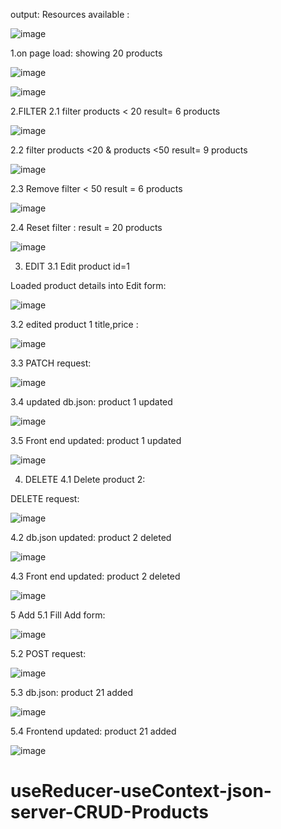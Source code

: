 output:
Resources available :

![image](https://user-images.githubusercontent.com/92960836/224307282-35a4dc5d-5335-4a3b-84e7-ec966f1bd3f9.png)

1.on page load: showing 20 products

![image](https://user-images.githubusercontent.com/92960836/224308028-c1444dee-4f4f-4f3b-befb-12584ba06b9c.png)

![image](https://user-images.githubusercontent.com/92960836/224308168-95b6b2a6-9b2f-4f3b-845a-9a910ca1c003.png)

2.FILTER
2.1 filter products < 20 
result= 6 products

![image](https://user-images.githubusercontent.com/92960836/224308247-40980e06-8a49-42b0-97b5-d5bbab0f981c.png)

2.2 filter products <20 & products <50
result= 9 products

![image](https://user-images.githubusercontent.com/92960836/224308462-97553e39-d4c5-48c7-891f-ce4020c5578d.png)

2.3 Remove filter < 50
result = 6 products

![image](https://user-images.githubusercontent.com/92960836/224308634-28e38cf8-1ada-4b74-958d-125c492db025.png)

2.4 Reset filter :
result = 20 products

![image](https://user-images.githubusercontent.com/92960836/224308748-1fcfaeea-5228-468e-9a25-f15782e573ea.png)

3. EDIT
3.1 Edit product id=1

Loaded product details into Edit form:

![image](https://user-images.githubusercontent.com/92960836/224310192-e9dc8b08-28cf-4283-bfd5-2b647b3958d9.png)

3.2 edited product 1 title,price :

![image](https://user-images.githubusercontent.com/92960836/224310435-db28d81e-002c-4f3c-951a-493be6778a3c.png)

3.3 PATCH request:

![image](https://user-images.githubusercontent.com/92960836/224310651-637ff4a2-369e-4468-baf6-961f42302660.png)

3.4 updated db.json: product 1 updated

![image](https://user-images.githubusercontent.com/92960836/224315086-8c1fa52a-c7d2-40d0-9494-cf2536f73437.png)

3.5 Front end updated: product 1 updated

![image](https://user-images.githubusercontent.com/92960836/224310933-47ff1aa1-d5b6-41c8-8d70-31e7940468d5.png)

4. DELETE
4.1 Delete product 2:

DELETE request:

![image](https://user-images.githubusercontent.com/92960836/224311166-852a62c2-cfbd-4c24-b2ea-a2fa41ffdc55.png)

4.2 db.json updated: product 2 deleted 

![image](https://user-images.githubusercontent.com/92960836/224315128-d0528827-9562-493f-a763-43f9a9dee036.png)

4.3 Front end updated: product 2 deleted 

![image](https://user-images.githubusercontent.com/92960836/224311257-92260975-2cbf-43b5-a37c-b718430fddcd.png)

5 Add 
5.1 Fill Add form:

![image](https://user-images.githubusercontent.com/92960836/224311996-b294f75f-a350-4e88-88bd-3f610dd0a0da.png)

5.2 POST request:

![image](https://user-images.githubusercontent.com/92960836/224312145-aa865591-dea5-4618-8eca-eb4bad3a7b2d.png)

5.3 db.json: product 21 added

![image](https://user-images.githubusercontent.com/92960836/224312212-d0768247-3e65-47df-97e6-545dc38d34f7.png)

5.4 Frontend updated: product 21 added

![image](https://user-images.githubusercontent.com/92960836/224312251-28d22a98-96c7-4fff-9d7e-ed4cf1a510d6.png)












# useReducer-useContext-json-server-CRUD-Products
